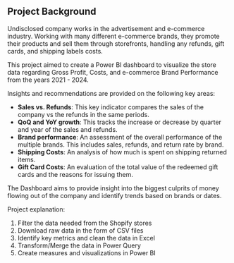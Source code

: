 ## Project Background 

Undisclosed company works in the advertisement and e-commerce industry. Working with many different e-commerce brands, they promote their products and sell them through storefronts, handling any refunds, gift cards, and shipping labels costs.

This project aimed to create a Power BI dashboard to visualize the store data regarding Gross Profit, Costs, and e-commerce Brand Performance from the years 2021 - 2024.

Insights and recommendations are provided on the following key areas:

- **Sales vs. Refunds**: This key indicator compares the sales of the company vs the refunds in the same periods.
- **QoQ and YoY growth**: This tracks the increase or decrease by quarter and year of the sales and refunds.
- **Brand performance**: An assessment of the overall performance of the multiple brands. This includes sales, refunds, and return rate by brand.
- **Shipping Costs**: An analysis of how much is spent on shipping returned items.
- **Gift Card Costs**: An evaluation of the total value of the redeemed gift cards and the reasons for issuing them.

The Dashboard aims to provide insight into the biggest culprits of money flowing out of the company and identify trends based on brands or dates.

Project explanation:

1. Filter the data needed from the Shopify stores
2. Download raw data in the form of CSV files
4. Identify key metrics and clean the data in Excel
5. Transform/Merge the data in Power Query
6. Create measures and visualizations in Power BI
